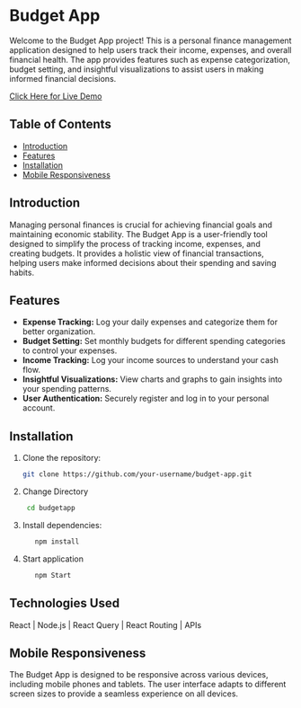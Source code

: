 # Budget App

Welcome to the Budget App project! This is a personal finance management application designed to help users track their income, expenses, and overall financial health. The app provides features such as expense categorization, budget setting, and insightful visualizations to assist users in making informed financial decisions.

[Click Here for Live Demo ](https://budgetapp-five-flame.vercel.app/) 


## Table of Contents

- [Introduction](#introduction)
- [Features](#features)
- [Installation](#installation)
- [Mobile Responsiveness](#mobile-responsiveness)


## Introduction

Managing personal finances is crucial for achieving financial goals and maintaining economic stability. The Budget App is a user-friendly tool designed to simplify the process of tracking income, expenses, and creating budgets. It provides a holistic view of financial transactions, helping users make informed decisions about their spending and saving habits.

## Features

- **Expense Tracking:** Log your daily expenses and categorize them for better organization.
- **Budget Setting:** Set monthly budgets for different spending categories to control your expenses.
- **Income Tracking:** Log your income sources to understand your cash flow.
- **Insightful Visualizations:** View charts and graphs to gain insights into your spending patterns.
- **User Authentication:** Securely register and log in to your personal account.

## Installation

1. Clone the repository:

   ```bash
   git clone https://github.com/your-username/budget-app.git
2. Change Directory

      ```bash
       cd budgetapp
3. Install dependencies:
   ```bash
      npm install
4. Start application
   ```bash
      npm Start

## Technologies Used
React | Node.js | React Query | React Routing | APIs


## Mobile Responsiveness
The Budget App is designed to be responsive across various devices, including mobile phones and tablets. The user interface adapts to different screen sizes to provide a seamless experience on all devices.

